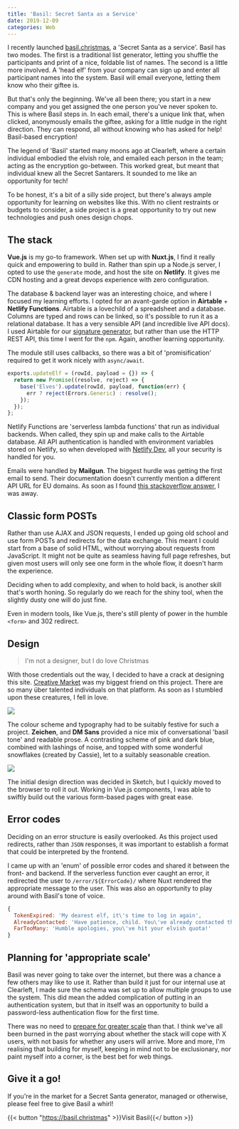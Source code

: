 ```yaml
---
title: 'Basil: Secret Santa as a Service'
date: 2019-12-09
categories: Web
---
```


I recently launched [basil.christmas](https://basil.christmas/), a 'Secret Santa as a service'. Basil has two modes. The first is a traditional list generator, letting you shuffle the participants and print of a nice, foldable list of names. The second is a little more involved. A 'head elf' from your company can sign up and enter all participant names into the system. Basil will email everyone, letting them know who their giftee is.

But that's only the beginning. We've all been there; you start in a new company and you get assigned the one person you've never spoken to. This is where Basil steps in. In each email, there's a unique link that, when clicked, anonymously emails the giftee, asking for a little nudge in the right direction. They can respond, all without knowing who has asked for help! Basil-based encryption!

The legend of 'Basil' started many moons ago at Clearleft, where a certain individual embodied the elvish role, and emailed each person in the team; acting as the encryption go-between. This worked great, but meant that individual knew all the Secret Santarers. It sounded to me like an opportunity for tech!

To be honest, it's a bit of a silly side project, but there's always ample opportunity for learning on websites like this. With no client restraints or budgets to consider, a side project is a great opportunity to try out new technologies and push ones design chops.

## The stack

**Vue.js** is my go-to framework. When set up with **Nuxt.js**, I find it really quick and empowering to build in. Rather than spin up a Node.js server, I opted to use the `generate` mode, and host the site on **Netlify**. It gives me CDN hosting and a great devops experience with zero configuration.

The database & backend layer was an interesting choice, and where I focused my learning efforts. I opted for an avant-garde option in **Airtable** + **Netlify Functions**. Airtable is a lovechild of a spreadsheet and a database. Columns are typed and rows can be linked, so it's possible to run it as a relational database. It has a very sensible API (and incredible live API docs). I used Airtable for our [signature generator](https://www.trysmudford.com/blog/rapid-building/), but rather than use the HTTP REST API, this time I went for the `npm`. Again, another learning opportunity.

The module still uses callbacks, so there was a bit of 'promisification' required to get it work nicely with `async/await`.

```js
exports.updateElf = (rowId, payload = {}) => {
  return new Promise((resolve, reject) => {
    base('Elves').update(rowId, payload, function(err) {
      err ? reject(Errors.Generic) : resolve();
    });
  });
};
```

Netlify Functions are 'serverless lambda functions' that run as individual backends. When called, they spin up and make calls to the Airtable database. All API authentication is handled with environment variables stored on Netlify, so when developed with [Netlify Dev](https://www.netlify.com/products/dev/), all your security is handled for you.

Emails were handled by **Mailgun**. The biggest hurdle was getting the first email to send. Their documentation doesn't currently mention a different API URL for EU domains. As soon as I found [this stackoverflow answer](https://stackoverflow.com/a/52562241/2233707), I was away.

## Classic form POSTs

Rather than use AJAX and JSON requests, I ended up going old school and use form POSTs and redirects for the data exchange. This meant I could start from a base of solid HTML, without worrying about requests from JavaScript. It might not be quite as seamless having full page refreshes, but given most users will only see one form in the whole flow, it doesn't harm the experience.

Deciding when to add complexity, and when to hold back, is another skill that's worth honing. So regularly do we reach for the shiny tool, when the slightly dusty one will do just fine.

Even in modern tools, like Vue.js, there's still plenty of power in the humble `<form>` and 302 redirect.

## Design

> I'm not a designer, but I do love Christmas

With those credentials out the way, I decided to have a crack at designing this site. [Creative Market](https://creativemarket.com/) was my biggest friend on this project. There are so many über talented individuals on that platform. As soon as I stumbled upon these creatures, I fell in love.

![](/images/blog/characters.jpg)

The colour scheme and typography had to be suitably festive for such a project. **Zeichen**, and **DM Sans** provided a nice mix of conversational 'basil tone' and readable prose. A contrasting scheme of pink and dark blue, combined with lashings of noise, and topped with some wonderful snowflakes (created by Cassie), let to a suitably seasonable creation.

![](/images/blog/scheme.jpg)

The initial design direction was decided in Sketch, but I quickly moved to the browser to roll it out. Working in Vue.js components, I was able to swiftly build out the various form-based pages with great ease.

## Error codes

Deciding on an error structure is easily overlooked. As this project used redirects, rather than `JSON` responses, it was important to establish a format that could be interpreted by the frontend.

I came up with an 'enum' of possible error codes and shared it between the front- and backend. If the serverless function ever caught an error, it redirected the user to `/error/${ErrorCode}/` where Nuxt rendered the appropriate message to the user. This was also an opportunity to play around with Basil's tone of voice.

```js
{
  TokenExpired: 'My dearest elf, it\'s time to log in again',
  AlreadyContacted: 'Have patience, child. You\'ve already contacted that elf!',
  FarTooMany: 'Humble apologies, you\'ve hit your elvish quota!'
}
```

## Planning for 'appropriate scale'

Basil was never going to take over the internet, but there was a chance a few others may like to use it. Rather than build it just for our internal use at Clearleft, I made sure the schema was set up to allow multiple groups to use the system. This did mean the added complication of putting in an authentication system, but that in itself was an opportunity to build a password-less authentication flow for the first time.

There was no need to [prepare for greater scale](https://twitter.com/dhh/status/1201992702860107776) than that. I think we've all been burned in the past worrying about whether the stack will cope with X users, with not basis for whether any users will arrive. More and more, I'm realising that building for myself, keeping in mind not to be exclusionary, nor paint myself into a corner, is the best bet for web things.

## Give it a go!

If you're in the market for a Secret Santa generator, managed or otherwise, please feel free to give Basil a whirl!

{{< button "https://basil.christmas" >}}Visit Basil{{</ button >}}
